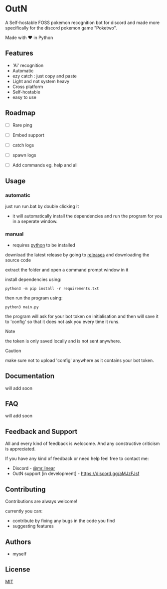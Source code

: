 
# OutN 

A Self-hostable FOSS pokemon recognition bot for discord and made more specifically for the discord pokemon game "Poketwo".

Made with ❤️ in Python


## Features

- 'Ai' recognition
- Automatic
- ezy catch : just copy and paste
- Light and not system heavy
- Cross platform
- Self-hostable
- easy to use



## Roadmap

- [ ] Rare ping
- [ ] Embed support
- [ ] catch logs
- [ ] spawn logs
- [ ] Add commands eg. help and all




## Usage

### automatic

just run run.bat by double clicking it
- it will automatically install the dependencies and run the program for you in a seperate window.

### manual

- requires [python](https://www.python.org/) to be installed

download the latest release by going to [releases](https://github.com/Pranjal-SB/OutN/releases/latest) and downloading the source code

extract the folder and open a command prompt window in it

install dependencies using:
```
python3 -m pip install -r requirements.txt
```
then run the program using:
```
python3 main.py
```
the program will ask for your bot token on initialisation
and then will save it to 'config' so that it does not ask you every time it runs.

> [!NOTE]
> the token is only saved locally and is not sent anywhere.

> [!CAUTION]
> make sure not to upload 'config' anywhere as it contains your bot token.

## Documentation

will add soon


## FAQ

will add soon


## Feedback and Support

All and every kind of feedback is welocome.
And any constructive criticism is appreciated.

If you have any kind of feedback or need help feel free to contact me:
- Discord - [@mr.linear](https://discordapp.com/users/1140568955220656160)
- OutN support [in development] - https://discord.gg/aMJzFJsf
## Contributing

Contributions are always welcome!

currently you can:
- contribute by fixing any bugs in the code you find
- suggesting features

## Authors

- myself


## License

[MIT](https://github.com/Pranjal-SB/OutN?tab=MIT-1-ov-file)

